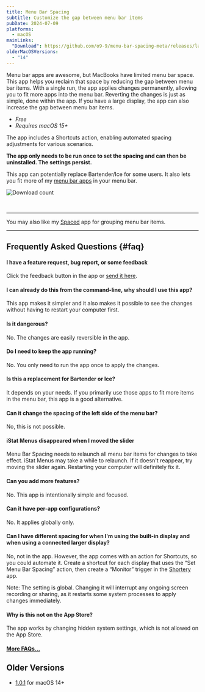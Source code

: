 ```yaml
---
title: Menu Bar Spacing
subtitle: Customize the gap between menu bar items
pubDate: 2024-07-09
platforms:
  - macOS
mainLinks:
  "Download": https://github.com/o9-9/menu-bar-spacing-meta/releases/latest/download/Menu.Bar.Spacing.zip
olderMacOSVersions:
  - "14"
---
```


Menu bar apps are awesome, but MacBooks have limited menu bar space. This app helps you reclaim that space by reducing the gap between menu bar items. With a single run, the app applies changes permanently, allowing you to fit more apps into the menu bar. Reverting the changes is just as simple, done within the app. If you have a large display, the app can also increase the gap between menu bar items.

- _Free_
- _Requires macOS 15+_

The app includes a Shortcuts action, enabling automated spacing adjustments for various scenarios.

**The app only needs to be run once to set the spacing and can then be uninstalled. The settings persist.**

This app can potentially replace Bartender/Ice for some users. It also lets you fit more of my [menu bar apps](/apps/menu-bar) in your menu bar.

![Download count](https://img.shields.io/github/downloads/o9-9/menu-bar-spacing-meta/total?color=3e65d0)

<br>

---

You may also like my [Spaced](/spaced) app for grouping menu bar items.

---

## Frequently Asked Questions {#faq}

#### I have a feature request, bug report, or some feedback

Click the feedback button in the app or [send it here](https://o9-9.github.io/feedback?product=Menu%20Bar%20Spacing&referrer=Website-FAQ).

#### I can already do this from the command-line, why should I use this app?

This app makes it simpler and it also makes it possible to see the changes without having to restart your computer first.

#### Is it dangerous?

No. The changes are easily reversible in the app.

#### Do I need to keep the app running?

No. You only need to run the app once to apply the changes.

#### Is this a replacement for Bartender or Ice?

It depends on your needs. If you primarily use those apps to fit more items in the menu bar, this app is a good alternative.

#### Can it change the spacing of the left side of the menu bar?

No, this is not possible.

#### iStat Menus disappeared when I moved the slider

Menu Bar Spacing needs to relaunch all menu bar items for changes to take effect. iStat Menus may take a while to relaunch. If it doesn't reappear, try moving the slider again. Restarting your computer will definitely fix it.

#### Can you add more features?

No. This app is intentionally simple and focused.

#### Can it have per-app configurations?

No. It applies globally only.

#### Can I have different spacing for when I'm using the built-in display and when using a connected larger display?

No, not in the app. However, the app comes with an action for Shortcuts, so you could automate it. Create a shortcut for each display that uses the “Set Menu Bar Spacing” action, then create a “Monitor” trigger in the [Shortery](https://apps.apple.com/app/id1594183810) app.

Note: The setting is global. Changing it will interrupt any ongoing screen recording or sharing, as it restarts some system processes to apply changes immediately.

#### Why is this not on the App Store?

The app works by changing hidden system settings, which is not allowed on the App Store.

#### [More FAQs…](/apps/faq)

## Older Versions

- [1.0.1](https://github.com/user-attachments/files/18203513/Menu.Bar.Spacing.1.0.1.zip) for macOS 14+
